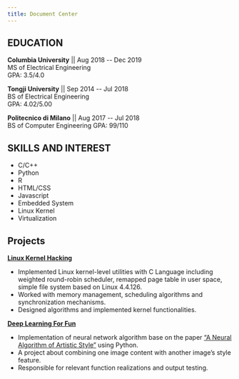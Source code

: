 ```yaml
---
title: Document Center
---
```

## EDUCATION
**Columbia University** || Aug 2018 -- Dec 2019  
MS of Electrical Engineering  
GPA: 3.5/4.0  
  
**Tongji University** || Sep 2014 -- Jul 2018  
BS of Electrical Engineering  
GPA: 4.02/5.00  

**Politecnico di Milano** || Aug 2017 -- Jul 2018  
BS of Computer Engineering
GPA: 99/110

## SKILLS AND INTEREST
* C/C++
* Python
* R
* HTML/CSS
* Javascript
* Embedded System
* Linux Kernel
* Virtualization

## Projects

[**Linux Kernel Hacking**](https://github.com/kuroiiwa/OS-Practice)

* Implemented Linux kernel-level utilities with C Language including weighted round-robin scheduler, remapped page table in user space, simple file system based on Linux 4.4.126.
* Worked with memory management, scheduling algorithms and synchronization mechanisms.
* Designed algorithms and implemented kernel functionalities. 

[**Deep Learning For Fun**](https://github.com/kuroiiwa/DL-studying/tree/master/ecbm4040_2018_fall_project)

* Implementation of neural network algorithm base on the paper [“A Neural Algorithm of Artistic Style”](https://arxiv.org/abs/1508.06576) using Python.
* A project about combining one image content with another image’s style feature.
* Responsible for relevant function realizations and output testing.
